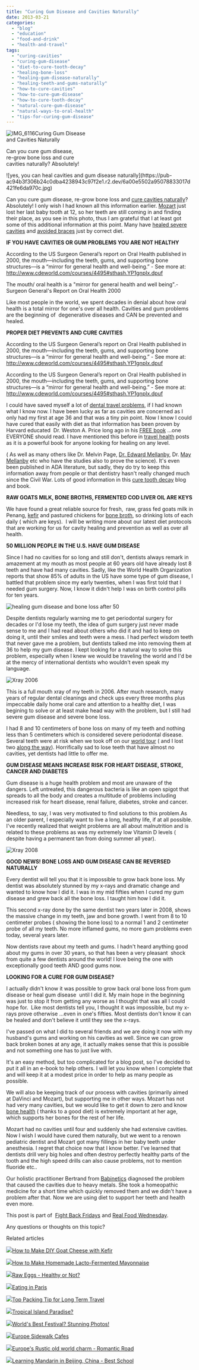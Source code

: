 ```yaml
---
title: "Curing Gum Disease and Cavities Naturally"
date: 2013-03-21
categories: 
  - "blog"
  - "education"
  - "food-and-drink"
  - "health-and-travel"
tags: 
  - "curing-cavities"
  - "curing-gum-disease"
  - "diet-to-cure-tooth-decay"
  - "healing-bone-loss"
  - "healing-gum-disease-naturally"
  - "healing-teeth-and-gums-naturally"
  - "how-to-cure-cavities"
  - "how-to-cure-gum-disease"
  - "how-to-cure-tooth-decay"
  - "natural-cure-gum-disease"
  - "natural-ways-to-oral-health"
  - "tips-for-curing-gum-disease"
---
```


![IMG_6116](https://pub-ac94b3f306b24c0dba4238943c97f2e1.r2.dev/6a00e5502a95078833017c37f0b241970b.jpg)Curing Gum Disease  
and Cavities Naturally  
  
Can you cure gum disease,  
re-grow bone loss and cure  
cavities naturally? Absolutely!

<!--more--> ![yes, you can heal cavities and gum disease naturally](https://pub-ac94b3f306b24c0dba4238943c97f2e1.r2.dev/6a00e5502a95078833017d421fe6da970c.jpg)  
  
Can you cure gum disease, re-grow bone loss and [cure cavities naturally](http://thedentalessentials.wordpress.com/ "cure cavities naturally")? Absolutely! I only wish I had known all this information earlier. [Mozart](http://soultravelers3new.local/2013/03/mandarin-ted-talk-american-kids-inspiring-chinese-speech-.html "Ted talk inspiring 12 year old") just lost her last baby tooth at 12, so her teeth are still coming in and finding their place, as you see in this photo, thus I am grateful that I at least got some of this additional information at this point. Many have [healed severe cavities](http://www.mommypotamus.com/can-a-weston-a-price-diet-reverse-tooth-decay/ "healing severe cavities") and [avoided braces](http://wellnessmama.com/1756/how-toreverse-tooth-decay-and-avoid-braces-by-changing-one-dietary-factor/ "avoid braces") just by correct diet.  
  
**IF YOU HAVE CAVITIES OR GUM PROBLEMS YOU ARE NOT HEALTHY**   
  

According to the US Surgeon General’s report on Oral Health published in 2000, the mouth—including the teeth, gums, and supporting bone structures—is a “mirror for general health and well-being.” - See more at: http://www.cdeworld.com/courses/4495#sthash.YP1gnpIx.dpuf

The mouth/ oral health is a "mirror for general health and well being".- Surgeon General's Report on Oral Health 2000  
  
Like most people in the world, we spent decades in denial about how oral health is a total mirror for one's over all health. Cavities and gum problems are the beginning of  degenerative diseases and CAN be prevented and healed.  
  
**PROPER DIET PREVENTS AND CURE CAVITIES**  

According to the US Surgeon General’s report on Oral Health published in 2000, the mouth—including the teeth, gums, and supporting bone structures—is a “mirror for general health and well-being.” - See more at: http://www.cdeworld.com/courses/4495#sthash.YP1gnpIx.dpuf

According to the US Surgeon General’s report on Oral Health published in 2000, the mouth—including the teeth, gums, and supporting bone structures—is a “mirror for general health and well-being.” - See more at: http://www.cdeworld.com/courses/4495#sthash.YP1gnpIx.dpuf

  
I could have saved myself a lot of [dental travel problems](http://soultravelers3new.local/2008/05/dentists-travel.html "dental travel problems"), if I had known what I know now. I have been lucky as far as cavities are concerned as I only had my first at age 36 and that was a tiny pin point. Now I know I could have cured that easily with diet as that information has been proven by Harvard educated  Dr. Weston A. Price long ago in his [FREE book](http://journeytoforever.org/farm_library/price/pricetoc.html "weston price free book - Nutrition and physical degeneration") ...one EVERYONE should read. I have mentioned this before in [travel health](http://soultravelers3new.local/health-and-travel/page/2/ "travel health information") posts as it is a powerful book for anyone looking for healing on any level.  
  
( As well as many others like Dr. Melvin Page, [Dr. Edward Mellanby](http://wellnessmama.com/1756/how-toreverse-tooth-decay-and-avoid-braces-by-changing-one-dietary-factor/ "Drs Mellanby curing cavities"), Dr. [May Mellanby](http://www.thedentalessentials.com/Dr_Mellanby_s_trials_s/38.htm "Drs mellanby") etc who have the studies also to prove the science). It's even been published in ADA literature, but sadly, they do try to keep this information away from people or that dentistry hasn't really changed much since the Civil War. Lots of good information in this [cure tooth decay](http://www.curetoothdecay.com/Tooth_Decay/tooth_decay_overview.htm "cure tooth decay") blog and book.  
  
**RAW GOATS MILK, BONE BROTHS, FERMENTED COD LIVER OIL ARE KEYS**  
  
We have found a great reliable source for fresh,  raw, grass fed goats milk in Penang, [kefir](http://soultravelers3new.local/2012/07/-how-to-make-kefir-easy-goats-milk-or-coconut-milk.html "how to make kefir from goats milk") and pastured chickens for [bone broth](http://soultravelers3new.local/2012/10/how-to-make-nourishing-bone-broth-recipes-to-heal.html "bone broth"), so drinking lots of each daily ( which are keys).  I will be writing more about our latest diet protocols that are working for us for cavity healing and prevention as well as over all health.  
  
**50 MILLION PEOPLE IN THE U.S. HAVE GUM DISEASE**  
  
Since I had no cavities for so long and still don't, dentists always remark in amazement at my mouth as most people at 60 years old have already lost 8 teeth and have had many cavities. Sadly, like the World Health Organization reports that show 85% of adults in the US have some type of gum disease, I battled that problem since my early twenties, when I was first told that I needed gum surgery. Now, I know it didn't help I was on birth control pills for ten years.  
  
  
![healing gum disease and bone loss after 50](https://pub-ac94b3f306b24c0dba4238943c97f2e1.r2.dev/6a00e5502a95078833017d421fe803970c.jpg)  
  
Despite dentists regularly warning me to get periodontal surgery for decades or I'd lose my teeth, the idea of gum surgery just never made sense to me and I had read about others who did it and had to keep on doing it, until their smiles and teeth were a mess. I had perfect wisdom teeth that never gave me a problem, but dentists talked me into removing them at 36 to help my gum disease. I kept looking for a natural way to solve this problem, especially when I knew we would be traveling the world and I'd be at the mercy of international dentists who wouldn't even speak my language.  
  
![Xray 2006](https://pub-ac94b3f306b24c0dba4238943c97f2e1.r2.dev/6a00e5502a95078833017ee99c2d61970d.png)  
  
This is a full mouth xray of my teeth in 2006. After much research, many years of regular dental cleanings and check ups every three months plus impeccable daily home oral care and attention to a healthy diet, I was begining to solve or at least make head way with the problem, but I still had severe gum disease and severe bone loss.  
  
I had 8 and 10 centimeters of bone loss on many of my teeth and nothing less than 5 centimeters which is considered severe periodontal disease. Several teeth were at risk when we took off on our [world tour](http://soultravelers3new.local/2012/12/around-the-world-family-travel.html "family world tour") ( and I lost two [along the way](http://soultravelers3new.local/2007/03/doctors-and-den.html "dentistal work while traveling in Europe")). Horrifically sad to lose teeth that have almost no cavities, yet dentists had little to offer me.  
  
**GUM DISEASE MEANS INCREASE RISK FOR HEART DISEASE, STROKE, CANCER AND DIABETES**  
  
Gum disease is a huge health problem and most are unaware of the dangers. Left untreated, this dangerous bacteria is like an open spigot that spreads to all the body and creates a multitude of problems including increased risk for heart disease, renal failure, diabetes, stroke and cancer.  
  
Needless, to say, I was very motivated to find solutions to this problem.As an older parent, I especially want to live a long, healthy life, if at all possible. I've recently realized that weight problems are all about malnutrition and is related to these problems as was my extremely low Vitamin D levels ( despite having a permanent tan from doing summer all year).  
  
![Xray 2008](https://pub-ac94b3f306b24c0dba4238943c97f2e1.r2.dev/6a00e5502a95078833017d422864be970c.png)  
  
**GOOD NEWS! BONE LOSS AND GUM DISEASE CAN BE REVERSED NATURALLY**  
  
Every dentist will tell you that it is impossible to grow back bone loss. My dentist was absolutely stunned by my x-rays and dramatic change and wanted to know how I did it. I was in my mid fifties when I cured my gum disease and grew back all the bone loss. I taught him how I did it.  
  
This second x-ray done by the same dentist two years later in 2008, shows the massive change in my teeth, jaw and bone growth. I went from 8 to 10 centimeter probes ( showing the bone loss) to a normal 1 and 2 centimeter probe of all my teeth. No more inflamed gums, no more gum problems even today, several years later.  
  
Now dentists rave about my teeth and gums. I hadn't heard anything good about my gums in over 30 years, so that has been a very pleasant  shock from quite a few dentists around the world! I love being the one with exceptionally good teeth AND good gums now.  
  
**LOOKING FOR A CURE FOR GUM DISEASE?**  
  
I actually didn't know it was possible to grow back oral bone loss from gum disease or heal gum disease  until I did it. My main hope in the beginning was just to stop it from getting any worse as I thought that was all I could hope for.  Like most dentists tell you, I thought it was impossible, but my x-rays prove otherwise ...even in one's fifties. Most dentists don't know it can be healed and don't believe it until they see the x-rays.  
  
I've passed on what I did to several friends and we are doing it now with my husband's gums and working on his cavities as well. Since we can grow back broken bones at any age, it actually makes sense that this is possible and not something one has to just live with.  
  
It's an easy method, but too complicated for a blog post, so I've decided to put it all in an e-book to help others. I will let you know when I complete that and will keep it at a modest price in order to help as many people as possible.  
  
We will also be keeping track of our process with cavities (primarily aimed at DaVinci and Mozart), but supporting me in other ways. Mozart has not had very many cavities, but we would like to get it down to zero and know [bone health](http://articles.mercola.com/sites/articles/archive/2010/12/21/osteoporosis-prevention-and-treatments-exposed.aspx "bone health") ( thanks to a good diet) is extremely important at her age, which supports her bones for the rest of her life.  
  
Mozart had no cavities until four and suddenly she had extensive cavities. Now I wish I would have cured them naturally, but we went to a renown pediatric dentist and Mozart got many fillings in her baby teeth under anesthesia. I regret that choice now that I know better. I've learned that dentists drill very big holes and often destroy perfectly healthy parts of the tooth and the high speed drills can also cause problems, not to mention fluoride etc..  
  
Our holistic practitioner Bertrand from [Babinetics](http://www.babinetics.com/ "babinetics") diagnosed the problem that caused the cavities due to heavy metals. She took a homeopathic medicine for a short time which quickly removed them and we didn't have a problem after that. Now we are using diet to support her teeth and health even more.  
  
This post is part of  [Fight Back Fridays](http://www.foodrenegade.com/fight-back-friday-march-22nd/ "fight back fridays") and [Real Food Wednesday](http://kellythekitchenkop.com/2013/03/real-food-wednesday-3202013.html "real food wednesday").  
  
Any questions or thoughts on this topic?  
  
  
  
  

Related articles

[![](http://i.zemanta.com/143441271_80_80.jpg)](http://soultravelers3new.local/2013/02/how-to-make-diy-goat-cheese-with-kefir.html)[How to Make DIY Goat Cheese with Kefir](http://soultravelers3new.local/2013/02/how-to-make-diy-goat-cheese-with-kefir.html)

[![](http://i.zemanta.com/146963904_80_80.jpg)](http://soultravelers3new.local/2013/02/how-to-make-homemade-lacto-fermented-mayonnaise.html)[How to Make Homemade Lacto-Fermented Mayonnaise](http://soultravelers3new.local/2013/02/how-to-make-homemade-lacto-fermented-mayonnaise.html)

[![](http://i.zemanta.com/141783875_80_80.jpg)](http://soultravelers3new.local/2013/01/raw-eggs-healthy-or-not.html)[Raw Eggs - Healthy or Not?](http://soultravelers3new.local/2013/01/raw-eggs-healthy-or-not.html)

[![](http://i.zemanta.com/147811338_80_80.jpg)](http://soultravelers3new.local/2013/02/eating-in-paris.html)[Eating in Paris](http://soultravelers3new.local/2013/02/eating-in-paris.html)

[![](http://i.zemanta.com/149896182_80_80.jpg)](http://soultravelers3new.local/2013/03/top-travel-tip-for-long-term-travel.html)[Top Packing Tip for Long Term Travel](http://soultravelers3new.local/2013/03/top-travel-tip-for-long-term-travel.html)

[![](http://i.zemanta.com/141946037_80_80.jpg)](http://soultravelers3new.local/2013/01/tropical-island-paradise.html)[Tropical Island Paradise?](http://soultravelers3new.local/2013/01/tropical-island-paradise.html)

[![](http://i.zemanta.com/148453097_80_80.jpg)](http://soultravelers3new.local/2013/02/worlds-best-festival-.html)[World's Best Festival? Stunning Photos!](http://soultravelers3new.local/2013/02/worlds-best-festival-.html)

[![](http://i.zemanta.com/148973016_80_80.jpg)](http://soultravelers3new.local/2013/03/europe-sidewalk-cafes.html)[Europe Sidewalk Cafes](http://soultravelers3new.local/2013/03/europe-sidewalk-cafes.html)

[![](http://i.zemanta.com/147221099_80_80.jpg)](http://soultravelers3new.local/2013/02/europes-rustic-old-world-charm-romantic-road.html)[Europe's Rustic old world charm - Romantic Road](http://soultravelers3new.local/2013/02/europes-rustic-old-world-charm-romantic-road.html)

[![](http://i.zemanta.com/141410675_80_80.jpg)](http://soultravelers3new.local/2013/01/learning-mandarin-in-beijing-china-best-school.html)[Learning Mandarin in Beijing, China - Best School](http://soultravelers3new.local/2013/01/learning-mandarin-in-beijing-china-best-school.html)
